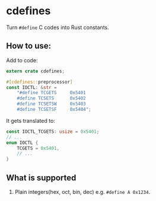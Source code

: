 # cdefines

Turn `#define` C codes into Rust constants.

## How to use:

Add to code:

```rust
extern crate cdefines;

#[cdefines::preprocessor]
const IOCTL: &str = 
    "#define TCGETS		0x5401
    #define TCSETS		0x5402
    #define TCSETSW		0x5403
    #define TCSETSF		0x5404";
```

It gets translated to:

```rust
const IOCTL_TCGETS: usize = 0x5401;
// ...
enum IOCTL {
    TCGETS = 0x5401,
    // ...
}
```

## What is supported

1. Plain integers(hex, oct, bin, dec) e.g. `#define A 0x1234`.
